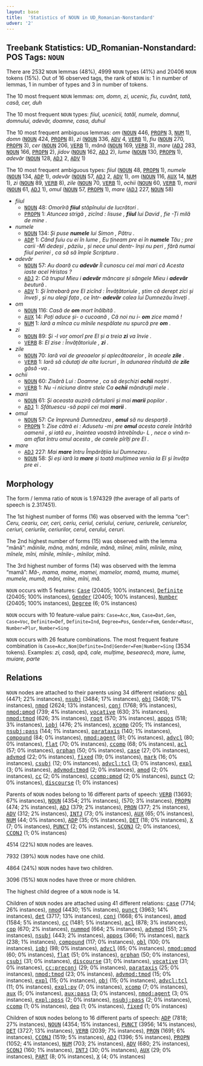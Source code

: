 ```yaml
---
layout: base
title:  'Statistics of NOUN in UD_Romanian-Nonstandard'
udver: '2'
---
```


## Treebank Statistics: UD_Romanian-Nonstandard: POS Tags: `NOUN`

There are 2532 `NOUN` lemmas (48%), 4999 `NOUN` types (41%) and 20406 `NOUN` tokens (15%).
Out of 16 observed tags, the rank of `NOUN` is: 1 in number of lemmas, 1 in number of types and 3 in number of tokens.

The 10 most frequent `NOUN` lemmas: <em>om, domn, zi, ucenic, fiu, cuvânt, tată, casă, cer, duh</em>

The 10 most frequent `NOUN` types:  <em>fiiul, ucenicii, tatăl, numele, domnul, domnului, adevăr, doamne, casa, duhul</em>

The 10 most frequent ambiguous lemmas: <em>om</em> (<tt><a href="ro_nonstandard-pos-NOUN.html">NOUN</a></tt> 446, <tt><a href="ro_nonstandard-pos-PROPN.html">PROPN</a></tt> 3, <tt><a href="ro_nonstandard-pos-NUM.html">NUM</a></tt> 1), <em>domn</em> (<tt><a href="ro_nonstandard-pos-NOUN.html">NOUN</a></tt> 424, <tt><a href="ro_nonstandard-pos-PROPN.html">PROPN</a></tt> 8), <em>zi</em> (<tt><a href="ro_nonstandard-pos-NOUN.html">NOUN</a></tt> 336, <tt><a href="ro_nonstandard-pos-ADV.html">ADV</a></tt> 4, <tt><a href="ro_nonstandard-pos-VERB.html">VERB</a></tt> 1), <em>fiu</em> (<tt><a href="ro_nonstandard-pos-NOUN.html">NOUN</a></tt> 270, <tt><a href="ro_nonstandard-pos-PROPN.html">PROPN</a></tt> 3), <em>cer</em> (<tt><a href="ro_nonstandard-pos-NOUN.html">NOUN</a></tt> 206, <tt><a href="ro_nonstandard-pos-VERB.html">VERB</a></tt> 1), <em>mână</em> (<tt><a href="ro_nonstandard-pos-NOUN.html">NOUN</a></tt> 169, <tt><a href="ro_nonstandard-pos-VERB.html">VERB</a></tt> 3), <em>mare</em> (<tt><a href="ro_nonstandard-pos-ADJ.html">ADJ</a></tt> 283, <tt><a href="ro_nonstandard-pos-NOUN.html">NOUN</a></tt> 166, <tt><a href="ro_nonstandard-pos-PROPN.html">PROPN</a></tt> 2), <em>jidov</em> (<tt><a href="ro_nonstandard-pos-NOUN.html">NOUN</a></tt> 162, <tt><a href="ro_nonstandard-pos-ADJ.html">ADJ</a></tt> 2), <em>lume</em> (<tt><a href="ro_nonstandard-pos-NOUN.html">NOUN</a></tt> 130, <tt><a href="ro_nonstandard-pos-PROPN.html">PROPN</a></tt> 1), <em>adevăr</em> (<tt><a href="ro_nonstandard-pos-NOUN.html">NOUN</a></tt> 128, <tt><a href="ro_nonstandard-pos-ADJ.html">ADJ</a></tt> 2, <tt><a href="ro_nonstandard-pos-ADV.html">ADV</a></tt> 1)

The 10 most frequent ambiguous types:  <em>fiiul</em> (<tt><a href="ro_nonstandard-pos-NOUN.html">NOUN</a></tt> 48, <tt><a href="ro_nonstandard-pos-PROPN.html">PROPN</a></tt> 1), <em>numele</em> (<tt><a href="ro_nonstandard-pos-NOUN.html">NOUN</a></tt> 134, <tt><a href="ro_nonstandard-pos-ADP.html">ADP</a></tt> 1), <em>adevăr</em> (<tt><a href="ro_nonstandard-pos-NOUN.html">NOUN</a></tt> 57, <tt><a href="ro_nonstandard-pos-ADJ.html">ADJ</a></tt> 2, <tt><a href="ro_nonstandard-pos-ADV.html">ADV</a></tt> 1), <em>om</em> (<tt><a href="ro_nonstandard-pos-NOUN.html">NOUN</a></tt> 116, <tt><a href="ro_nonstandard-pos-AUX.html">AUX</a></tt> 14, <tt><a href="ro_nonstandard-pos-NUM.html">NUM</a></tt> 1), <em>zi</em> (<tt><a href="ro_nonstandard-pos-NOUN.html">NOUN</a></tt> 89, <tt><a href="ro_nonstandard-pos-VERB.html">VERB</a></tt> 8), <em>zile</em> (<tt><a href="ro_nonstandard-pos-NOUN.html">NOUN</a></tt> 70, <tt><a href="ro_nonstandard-pos-VERB.html">VERB</a></tt> 1), <em>ochii</em> (<tt><a href="ro_nonstandard-pos-NOUN.html">NOUN</a></tt> 60, <tt><a href="ro_nonstandard-pos-VERB.html">VERB</a></tt> 1), <em>marii</em> (<tt><a href="ro_nonstandard-pos-NOUN.html">NOUN</a></tt> 61, <tt><a href="ro_nonstandard-pos-ADJ.html">ADJ</a></tt> 1), <em>omul</em> (<tt><a href="ro_nonstandard-pos-NOUN.html">NOUN</a></tt> 57, <tt><a href="ro_nonstandard-pos-PROPN.html">PROPN</a></tt> 1), <em>mare</em> (<tt><a href="ro_nonstandard-pos-ADJ.html">ADJ</a></tt> 227, <tt><a href="ro_nonstandard-pos-NOUN.html">NOUN</a></tt> 58)


* <em>fiiul</em>
  * <tt><a href="ro_nonstandard-pos-NOUN.html">NOUN</a></tt> 48: <em>Omorîră <b>fiiul</b> stăpînului de lucrători .</em>
  * <tt><a href="ro_nonstandard-pos-PROPN.html">PROPN</a></tt> 1: <em>Atuncea strigă , zicînd : Iisuse , <b>fiiul</b> lui David , fie -Ți milă de mine .</em>
* <em>numele</em>
  * <tt><a href="ro_nonstandard-pos-NOUN.html">NOUN</a></tt> 134: <em>Și puse <b>numele</b> lui Simon , Pătru .</em>
  * <tt><a href="ro_nonstandard-pos-ADP.html">ADP</a></tt> 1: <em>Când fuiu cu ei în lume , Eu țineam pre ei în <b>numele</b> Tău ; pre carii -Mi dedeși , păziiu , și nece unul dentr- înși nu peri , fără numai fiiul perirei , ca să să împle Scriptura .</em>
* <em>adevăr</em>
  * <tt><a href="ro_nonstandard-pos-NOUN.html">NOUN</a></tt> 57: <em>Au doară cu <b>adevăr</b> Îl cunoscu cei mai mari că Acesta iaste acel Hristos ?</em>
  * <tt><a href="ro_nonstandard-pos-ADJ.html">ADJ</a></tt> 2: <em>Că trupul Mieu i <b>adevăr</b> mâncare și sângele Mieu i <b>adevăr</b> beutură .</em>
  * <tt><a href="ro_nonstandard-pos-ADV.html">ADV</a></tt> 1: <em>Şi întrebară pre El zicînd : Învățătoriule , știm că derept zici și înveți , și nu alegi fața , ce într- <b>adevăr</b> calea lui Dumnezău înveți .</em>
* <em>om</em>
  * <tt><a href="ro_nonstandard-pos-NOUN.html">NOUN</a></tt> 116: <em>Casă de <b>om</b> mort înălbită .</em>
  * <tt><a href="ro_nonstandard-pos-AUX.html">AUX</a></tt> 14: <em>Poți aduce și- o cucoană , Că noi nu i- <b>om</b> zice mamă !</em>
  * <tt><a href="ro_nonstandard-pos-NUM.html">NUM</a></tt> 1: <em>Iară a mînca cu mînile nespălate nu spurcă pre <b>om</b> .</em>
* <em>zi</em>
  * <tt><a href="ro_nonstandard-pos-NOUN.html">NOUN</a></tt> 89: <em>Şi -l vor omorî pre El și a treia <b>zi</b> va învie .</em>
  * <tt><a href="ro_nonstandard-pos-VERB.html">VERB</a></tt> 8: <em>El zise : Învățătoriule , <b>zi</b> .</em>
* <em>zile</em>
  * <tt><a href="ro_nonstandard-pos-NOUN.html">NOUN</a></tt> 70: <em>Iară vai de greoaelor și aplecătoarelor , în aceale <b>zile</b> .</em>
  * <tt><a href="ro_nonstandard-pos-VERB.html">VERB</a></tt> 1: <em>Iară să căutaţi de alte lucruri , în adunarea rînduită de <b>zile</b> găsă -va .</em>
* <em>ochii</em>
  * <tt><a href="ro_nonstandard-pos-NOUN.html">NOUN</a></tt> 60: <em>Zisără Lui : Doamne , ca să deșchizi <b>ochii</b> noștri .</em>
  * <tt><a href="ro_nonstandard-pos-VERB.html">VERB</a></tt> 1: <em>Nu -i niciuna dintre stele Ca <b>ochii</b> mândruții mele .</em>
* <em>marii</em>
  * <tt><a href="ro_nonstandard-pos-NOUN.html">NOUN</a></tt> 61: <em>Și aceasta auziră cărtularii și mai <b>marii</b> popilor .</em>
  * <tt><a href="ro_nonstandard-pos-ADJ.html">ADJ</a></tt> 1: <em>Sfătuescu -să popii cei mai <b>marii</b> .</em>
* <em>omul</em>
  * <tt><a href="ro_nonstandard-pos-NOUN.html">NOUN</a></tt> 57: <em>Ce împreună Dumnedzeu , <b>omul</b> să nu desparță .</em>
  * <tt><a href="ro_nonstandard-pos-PROPN.html">PROPN</a></tt> 1: <em>Zisе cătră ei : Adusetu -mi pre <b>omul</b> acesta carele întărîtă oamenii , și iată eu , înaintea voastră întrebîndu- L , nece o vină n- am aflat întru omul acesta , dе carele pîrîți pre Еl .</em>
* <em>mare</em>
  * <tt><a href="ro_nonstandard-pos-ADJ.html">ADJ</a></tt> 227: <em>Mai <b>mare</b> întru Împărățiia lui Dumnezeu .</em>
  * <tt><a href="ro_nonstandard-pos-NOUN.html">NOUN</a></tt> 58: <em>Și eși iară la <b>mare</b> și toată mulțimea veniia la El și învăța pre ei .</em>

## Morphology

The form / lemma ratio of `NOUN` is 1.974329 (the average of all parts of speech is 2.317451).

The 1st highest number of forms (16) was observed with the lemma “cer”: <em>Ceru, ceariu, cer, ceri, ceriu, ceriul, ceriului, ceriure, ceriurele, ceriurelor, ceriuri, ceriurile, ceriurilor, cerul, cerului, ceruri</em>.

The 2nd highest number of forms (15) was observed with the lemma “mână”: <em>mâinile, mâna, mâni, mânile, mână, mîinei, mîini, mîinile, mîna, mînele, mîni, mînile, mînile-, mînilor, mînă</em>.

The 3rd highest number of forms (14) was observed with the lemma “mamă”: <em>Mă-, mama, mame, mamei, mamelor, mamă, muma, mumei, mumele, mumă, mâni, mîne, mîni, mă</em>.

`NOUN` occurs with 5 features: <tt><a href="ro_nonstandard-feat-Case.html">Case</a></tt> (20405; 100% instances), <tt><a href="ro_nonstandard-feat-Definite.html">Definite</a></tt> (20405; 100% instances), <tt><a href="ro_nonstandard-feat-Gender.html">Gender</a></tt> (20405; 100% instances), <tt><a href="ro_nonstandard-feat-Number.html">Number</a></tt> (20405; 100% instances), <tt><a href="ro_nonstandard-feat-Degree.html">Degree</a></tt> (6; 0% instances)

`NOUN` occurs with 10 feature-value pairs: `Case=Acc,Nom`, `Case=Dat,Gen`, `Case=Voc`, `Definite=Def`, `Definite=Ind`, `Degree=Pos`, `Gender=Fem`, `Gender=Masc`, `Number=Plur`, `Number=Sing`

`NOUN` occurs with 26 feature combinations.
The most frequent feature combination is `Case=Acc,Nom|Definite=Ind|Gender=Fem|Number=Sing` (3534 tokens).
Examples: <em>zi, casă, apă, cale, mulțime, besearecă, mare, lume, muiare, parte</em>


## Relations

`NOUN` nodes are attached to their parents using 34 different relations: <tt><a href="ro_nonstandard-dep-obl.html">obl</a></tt> (4471; 22% instances), <tt><a href="ro_nonstandard-dep-nsubj.html">nsubj</a></tt> (3484; 17% instances), <tt><a href="ro_nonstandard-dep-obj.html">obj</a></tt> (3408; 17% instances), <tt><a href="ro_nonstandard-dep-nmod.html">nmod</a></tt> (2624; 13% instances), <tt><a href="ro_nonstandard-dep-conj.html">conj</a></tt> (1768; 9% instances), <tt><a href="ro_nonstandard-dep-nmod-pmod.html">nmod:pmod</a></tt> (739; 4% instances), <tt><a href="ro_nonstandard-dep-vocative.html">vocative</a></tt> (630; 3% instances), <tt><a href="ro_nonstandard-dep-nmod-tmod.html">nmod:tmod</a></tt> (626; 3% instances), <tt><a href="ro_nonstandard-dep-root.html">root</a></tt> (570; 3% instances), <tt><a href="ro_nonstandard-dep-appos.html">appos</a></tt> (518; 3% instances), <tt><a href="ro_nonstandard-dep-iobj.html">iobj</a></tt> (476; 2% instances), <tt><a href="ro_nonstandard-dep-xcomp.html">xcomp</a></tt> (205; 1% instances), <tt><a href="ro_nonstandard-dep-nsubj-pass.html">nsubj:pass</a></tt> (144; 1% instances), <tt><a href="ro_nonstandard-dep-parataxis.html">parataxis</a></tt> (140; 1% instances), <tt><a href="ro_nonstandard-dep-compound.html">compound</a></tt> (84; 0% instances), <tt><a href="ro_nonstandard-dep-nmod-agent.html">nmod:agent</a></tt> (81; 0% instances), <tt><a href="ro_nonstandard-dep-advcl.html">advcl</a></tt> (80; 0% instances), <tt><a href="ro_nonstandard-dep-flat.html">flat</a></tt> (70; 0% instances), <tt><a href="ro_nonstandard-dep-ccomp.html">ccomp</a></tt> (68; 0% instances), <tt><a href="ro_nonstandard-dep-acl.html">acl</a></tt> (57; 0% instances), <tt><a href="ro_nonstandard-dep-orphan.html">orphan</a></tt> (50; 0% instances), <tt><a href="ro_nonstandard-dep-case.html">case</a></tt> (27; 0% instances), <tt><a href="ro_nonstandard-dep-advmod.html">advmod</a></tt> (22; 0% instances), <tt><a href="ro_nonstandard-dep-fixed.html">fixed</a></tt> (19; 0% instances), <tt><a href="ro_nonstandard-dep-mark.html">mark</a></tt> (16; 0% instances), <tt><a href="ro_nonstandard-dep-csubj.html">csubj</a></tt> (12; 0% instances), <tt><a href="ro_nonstandard-dep-advcl-tcl.html">advcl:tcl</a></tt> (3; 0% instances), <tt><a href="ro_nonstandard-dep-expl.html">expl</a></tt> (3; 0% instances), <tt><a href="ro_nonstandard-dep-advmod-tmod.html">advmod:tmod</a></tt> (2; 0% instances), <tt><a href="ro_nonstandard-dep-amod.html">amod</a></tt> (2; 0% instances), <tt><a href="ro_nonstandard-dep-cc.html">cc</a></tt> (2; 0% instances), <tt><a href="ro_nonstandard-dep-ccomp-pmod.html">ccomp:pmod</a></tt> (2; 0% instances), <tt><a href="ro_nonstandard-dep-punct.html">punct</a></tt> (2; 0% instances), <tt><a href="ro_nonstandard-dep-discourse.html">discourse</a></tt> (1; 0% instances)

Parents of `NOUN` nodes belong to 16 different parts of speech: <tt><a href="ro_nonstandard-pos-VERB.html">VERB</a></tt> (13693; 67% instances), <tt><a href="ro_nonstandard-pos-NOUN.html">NOUN</a></tt> (4354; 21% instances),  (570; 3% instances), <tt><a href="ro_nonstandard-pos-PROPN.html">PROPN</a></tt> (474; 2% instances), <tt><a href="ro_nonstandard-pos-ADJ.html">ADJ</a></tt> (379; 2% instances), <tt><a href="ro_nonstandard-pos-PRON.html">PRON</a></tt> (377; 2% instances), <tt><a href="ro_nonstandard-pos-ADV.html">ADV</a></tt> (312; 2% instances), <tt><a href="ro_nonstandard-pos-INTJ.html">INTJ</a></tt> (73; 0% instances), <tt><a href="ro_nonstandard-pos-AUX.html">AUX</a></tt> (65; 0% instances), <tt><a href="ro_nonstandard-pos-NUM.html">NUM</a></tt> (44; 0% instances), <tt><a href="ro_nonstandard-pos-ADP.html">ADP</a></tt> (35; 0% instances), <tt><a href="ro_nonstandard-pos-DET.html">DET</a></tt> (18; 0% instances), <tt><a href="ro_nonstandard-pos-X.html">X</a></tt> (7; 0% instances), <tt><a href="ro_nonstandard-pos-PUNCT.html">PUNCT</a></tt> (2; 0% instances), <tt><a href="ro_nonstandard-pos-SCONJ.html">SCONJ</a></tt> (2; 0% instances), <tt><a href="ro_nonstandard-pos-CCONJ.html">CCONJ</a></tt> (1; 0% instances)

4514 (22%) `NOUN` nodes are leaves.

7932 (39%) `NOUN` nodes have one child.

4864 (24%) `NOUN` nodes have two children.

3096 (15%) `NOUN` nodes have three or more children.

The highest child degree of a `NOUN` node is 14.

Children of `NOUN` nodes are attached using 41 different relations: <tt><a href="ro_nonstandard-dep-case.html">case</a></tt> (7714; 26% instances), <tt><a href="ro_nonstandard-dep-nmod.html">nmod</a></tt> (4430; 15% instances), <tt><a href="ro_nonstandard-dep-punct.html">punct</a></tt> (3963; 14% instances), <tt><a href="ro_nonstandard-dep-det.html">det</a></tt> (3717; 13% instances), <tt><a href="ro_nonstandard-dep-conj.html">conj</a></tt> (1668; 6% instances), <tt><a href="ro_nonstandard-dep-amod.html">amod</a></tt> (1584; 5% instances), <tt><a href="ro_nonstandard-dep-cc.html">cc</a></tt> (1481; 5% instances), <tt><a href="ro_nonstandard-dep-acl.html">acl</a></tt> (878; 3% instances), <tt><a href="ro_nonstandard-dep-cop.html">cop</a></tt> (670; 2% instances), <tt><a href="ro_nonstandard-dep-nummod.html">nummod</a></tt> (664; 2% instances), <tt><a href="ro_nonstandard-dep-advmod.html">advmod</a></tt> (551; 2% instances), <tt><a href="ro_nonstandard-dep-nsubj.html">nsubj</a></tt> (443; 2% instances), <tt><a href="ro_nonstandard-dep-appos.html">appos</a></tt> (366; 1% instances), <tt><a href="ro_nonstandard-dep-mark.html">mark</a></tt> (238; 1% instances), <tt><a href="ro_nonstandard-dep-compound.html">compound</a></tt> (117; 0% instances), <tt><a href="ro_nonstandard-dep-obl.html">obl</a></tt> (100; 0% instances), <tt><a href="ro_nonstandard-dep-iobj.html">iobj</a></tt> (98; 0% instances), <tt><a href="ro_nonstandard-dep-advcl.html">advcl</a></tt> (65; 0% instances), <tt><a href="ro_nonstandard-dep-nmod-pmod.html">nmod:pmod</a></tt> (60; 0% instances), <tt><a href="ro_nonstandard-dep-flat.html">flat</a></tt> (51; 0% instances), <tt><a href="ro_nonstandard-dep-orphan.html">orphan</a></tt> (50; 0% instances), <tt><a href="ro_nonstandard-dep-csubj.html">csubj</a></tt> (31; 0% instances), <tt><a href="ro_nonstandard-dep-discourse.html">discourse</a></tt> (31; 0% instances), <tt><a href="ro_nonstandard-dep-vocative.html">vocative</a></tt> (31; 0% instances), <tt><a href="ro_nonstandard-dep-cc-preconj.html">cc:preconj</a></tt> (29; 0% instances), <tt><a href="ro_nonstandard-dep-parataxis.html">parataxis</a></tt> (25; 0% instances), <tt><a href="ro_nonstandard-dep-nmod-tmod.html">nmod:tmod</a></tt> (23; 0% instances), <tt><a href="ro_nonstandard-dep-advmod-tmod.html">advmod:tmod</a></tt> (15; 0% instances), <tt><a href="ro_nonstandard-dep-expl.html">expl</a></tt> (15; 0% instances), <tt><a href="ro_nonstandard-dep-obj.html">obj</a></tt> (15; 0% instances), <tt><a href="ro_nonstandard-dep-advcl-tcl.html">advcl:tcl</a></tt> (11; 0% instances), <tt><a href="ro_nonstandard-dep-expl-pv.html">expl:pv</a></tt> (7; 0% instances), <tt><a href="ro_nonstandard-dep-xcomp.html">xcomp</a></tt> (7; 0% instances), <tt><a href="ro_nonstandard-dep-aux.html">aux</a></tt> (5; 0% instances), <tt><a href="ro_nonstandard-dep-aux-pass.html">aux:pass</a></tt> (3; 0% instances), <tt><a href="ro_nonstandard-dep-nmod-agent.html">nmod:agent</a></tt> (3; 0% instances), <tt><a href="ro_nonstandard-dep-expl-poss.html">expl:poss</a></tt> (2; 0% instances), <tt><a href="ro_nonstandard-dep-nsubj-pass.html">nsubj:pass</a></tt> (2; 0% instances), <tt><a href="ro_nonstandard-dep-ccomp.html">ccomp</a></tt> (1; 0% instances), <tt><a href="ro_nonstandard-dep-dep.html">dep</a></tt> (1; 0% instances), <tt><a href="ro_nonstandard-dep-fixed.html">fixed</a></tt> (1; 0% instances)

Children of `NOUN` nodes belong to 16 different parts of speech: <tt><a href="ro_nonstandard-pos-ADP.html">ADP</a></tt> (7818; 27% instances), <tt><a href="ro_nonstandard-pos-NOUN.html">NOUN</a></tt> (4354; 15% instances), <tt><a href="ro_nonstandard-pos-PUNCT.html">PUNCT</a></tt> (3956; 14% instances), <tt><a href="ro_nonstandard-pos-DET.html">DET</a></tt> (3727; 13% instances), <tt><a href="ro_nonstandard-pos-VERB.html">VERB</a></tt> (2039; 7% instances), <tt><a href="ro_nonstandard-pos-PRON.html">PRON</a></tt> (1691; 6% instances), <tt><a href="ro_nonstandard-pos-CCONJ.html">CCONJ</a></tt> (1519; 5% instances), <tt><a href="ro_nonstandard-pos-ADJ.html">ADJ</a></tt> (1396; 5% instances), <tt><a href="ro_nonstandard-pos-PROPN.html">PROPN</a></tt> (1052; 4% instances), <tt><a href="ro_nonstandard-pos-NUM.html">NUM</a></tt> (703; 2% instances), <tt><a href="ro_nonstandard-pos-ADV.html">ADV</a></tt> (680; 2% instances), <tt><a href="ro_nonstandard-pos-SCONJ.html">SCONJ</a></tt> (160; 1% instances), <tt><a href="ro_nonstandard-pos-INTJ.html">INTJ</a></tt> (30; 0% instances), <tt><a href="ro_nonstandard-pos-AUX.html">AUX</a></tt> (29; 0% instances), <tt><a href="ro_nonstandard-pos-PART.html">PART</a></tt> (8; 0% instances), <tt><a href="ro_nonstandard-pos-X.html">X</a></tt> (4; 0% instances)

